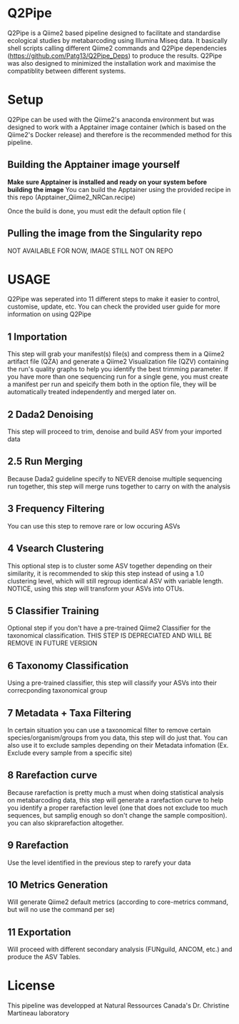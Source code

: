 # Q2Pipe
Q2Pipe is a Qiime2 based pipeline designed to facilitate and standardise ecological studies by metabarcoding using Illumina Miseq data. It basically shell scripts calling different Qiime2 commands and Q2Pipe dependencies (https://github.com/Patg13/Q2Pipe_Deps) to produce the results. Q2Pipe was also designed to minimized the installation work and maximise the compatiblity between different systems.

# Setup

Q2Pipe can be used with the Qiime2's anaconda environment but was designed to work with a Apptainer image container (which is based on the Qiime2's Docker release) and therefore is the recommended method for this pipeline.

## Building the Apptainer image yourself
**Make sure Apptainer is installed and ready on your system before building the image**
You can build the Apptainer using the provided recipe in this repo (Apptainer_Qiime2_NRCan.recipe)

Once the build is done, you must edit the default option file (

## Pulling the image from the Singularity repo
NOT AVAILABLE FOR NOW, IMAGE STILL NOT ON REPO

# USAGE
Q2Pipe was seperated into 11 different steps to make it easier to control, customise, update, etc.
You can check the provided user guide for more information on using Q2Pipe

## 1 Importation
This step will grab your manifest(s) file(s) and compress them in a Qiime2 artifact file (QZA) and generate a Qiime2 Visualization file (QZV) containing the run's quality graphs to help you identify the best trimming parameter. If you have more than one sequencing run for a single gene, you must create a manifest per run and speicify them both in the option file, they will be automatically treated independently and merged later on.

## 2 Dada2 Denoising
This step will proceed to trim, denoise and build ASV from your imported data

## 2.5 Run Merging
Because Dada2 guideline specify to NEVER denoise multiple sequencing run together, this step will merge runs together to carry on with the analysis

## 3 Frequency Filtering
You can use this step to remove rare or low occuring ASVs

## 4 Vsearch Clustering
This optional step is to cluster some ASV together depending on their similarity, it is recommended to skip this step instead of using a 1.0 clustering level, which will still regroup identical ASV with variable length. NOTICE, using this step will transform your ASVs into OTUs.

## 5 Classifier Training
Optional step if you don't have a pre-trained Qiime2 Classifier for the taxonomical classification. THIS STEP IS DEPRECIATED AND WILL BE REMOVE IN FUTURE VERSION

## 6 Taxonomy Classification
Using a pre-trained classifier, this step will classify your ASVs into their correcponding taxonomical group

## 7 Metadata + Taxa Filtering
In certain situation you can use a taxonomical filter to remove certain species/organism/groups from you data, this step will do just that. You can also use it to exclude samples depending on their Metadata infomation (Ex. Exclude every sample from a specific site)

## 8 Rarefaction curve
Because rarefaction is pretty much a must when doing statistical analysis on metabarcoding data, this step will generate a rarefaction curve to help you identify a proper rarefaction level (one that does not exclude too much sequences, but samplig enough so don't change the sample composition). you can also skiprarefaction altogether.

## 9 Rarefaction
Use the level identified in the previous step to rarefy your data

## 10 Metrics Generation
Will generate Qiime2 default metrics (according to core-metrics command, but will no use the command per se)

## 11 Exportation
Will proceed with different secondary analysis (FUNguild, ANCOM, etc.) and produce the ASV Tables.


# License

This pipeline was developped at Natural Ressources Canada's Dr. Christine Martineau laboratory

